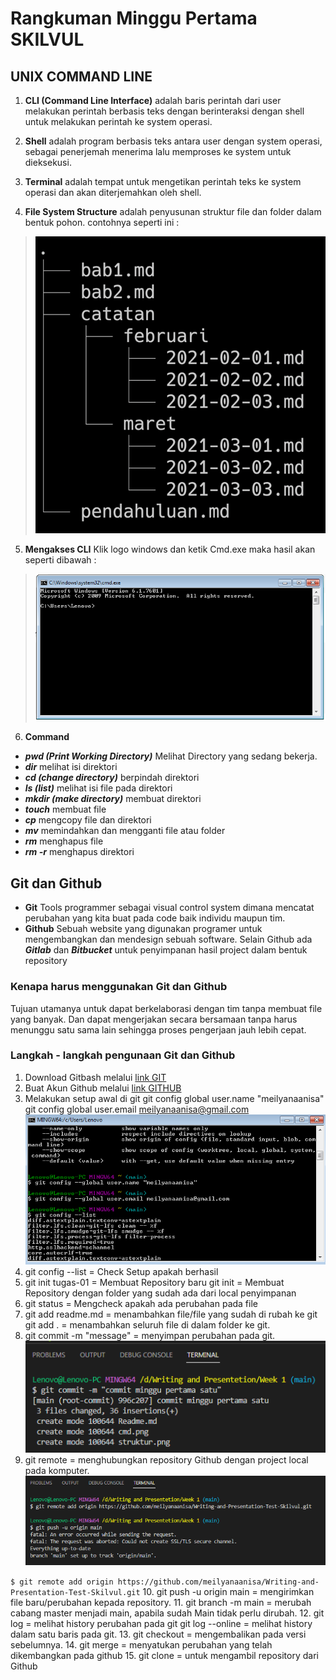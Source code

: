 
# Rangkuman Minggu Pertama SKILVUL

## UNIX COMMAND LINE

1. **CLI (Command Line Interface)** adalah baris perintah dari user melakukan perintah berbasis teks dengan berinteraksi dengan shell untuk melakukan perintah ke system operasi.

2. **Shell** adalah program berbasis teks antara user dengan system operasi, sebagai penerjemah menerima lalu memproses ke system untuk dieksekusi.
3. **Terminal** adalah tempat untuk mengetikan perintah teks ke system operasi dan akan diterjemahkan oleh shell.
4. **File System Structure** adalah penyusunan struktur file dan folder dalam bentuk pohon. contohnya seperti ini :
> ![File System!](struktur.png "system file")
5. **Mengakses CLI**
Klik logo windows dan ketik Cmd.exe maka hasil akan seperti dibawah :
> ![Cara Buka!](cmd.png "CLI")
6. **Command** 
- ***pwd (Print Working Directory)***  Melihat Directory yang sedang bekerja.
- ***dir*** melihat isi direktori
- ***cd (change directory)*** berpindah direktori
- ***ls (list)*** melihat isi file pada direktori
- ***mkdir (make directory)*** membuat direktori
- ***touch*** membuat file
- ***cp*** mengcopy file dan direktori
- ***mv*** memindahkan dan mengganti file atau folder
- ***rm*** menghapus file
- ***rm -r*** menghapus direktori

## Git dan Github

- **Git** Tools programmer sebagai visual control system dimana mencatat perubahan yang kita buat pada code baik individu maupun tim.
- **Github** Sebuah website yang digunakan programer untuk mengembangkan dan mendesign sebuah software. Selain Github ada ***Gitlab*** dan ***Bitbucket*** untuk penyimpanan hasil project dalam bentuk repository

### Kenapa harus menggunakan Git dan Github
Tujuan utamanya untuk dapat berkelaborasi dengan tim tanpa membuat file yang banyak. Dan dapat mengerjakan secara bersamaan tanpa harus menunggu satu sama lain sehingga proses pengerjaan jauh lebih cepat.

### Langkah - langkah pengunaan Git dan Github

1. Download Gitbash melalui [link GIT](https://git-scm.com "silahkan download GIT dahulu")
2. Buat Akun Github melalui [link GITHUB](https://github.com "Buat akun dulu ya :)")
3. Melakukan setup awal di git
git config global user.name "meilyanaanisa"
git config global user.email meilyanaanisa@gmail.com
![config username dan useremail!](config.png "config username dan useremail")
4. git config --list = Check Setup apakah berhasil
5. git init tugas-01 = Membuat Repository baru
git init = Membuat Repository dengan folder yang sudah ada dari local penyimpanan
6. git status = Mengcheck apakah ada perubahan pada file
7. git add readme.md = menambahkan file/file yang sudah di rubah ke git
git add . = menambahkan seluruh file di dalam folder ke git.
8. git commit -m "message" = menyimpan perubahan pada git.
![commit file!](commit.png "menyimpan file")
9. git remote = menghubungkan repository Github dengan project local pada komputer. 
![menghubungkan file!](remote.png "menghubungkan file dengan repository")

``$ git remote add origin https://github.com/meilyanaanisa/Writing-and-Presentation-Test-Skilvul.git``
10. git push -u origin main = mengirimkan file baru/perubahan kepada repository.
11. git branch -m main = merubah cabang master menjadi main, apabila sudah Main tidak perlu dirubah.
12. git log = melihat history perubahan pada git
git log --online = melihat history dalam satu baris pada git.
13. git checkout = mengembalikan pada versi sebelumnya.
14. git merge = menyatukan perubahan yang telah dikembangkan pada github
15. git clone = untuk mengambil repository dari Github
